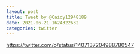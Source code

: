 ```yaml
--- 
layout: post 
title: Tweet by @Caidy12948189 
date: 2021-06-21 1624322632 
categories: twitter 
--- 
```

https://twitter.com/o/status/1407137204988780547